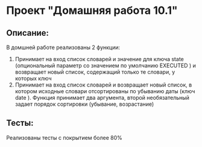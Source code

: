 # Проект "Домашняя работа 10.1"

## Описание:

В домшней работе реализованы 2 функции:
1. Принимает на вход список словарей и значение для ключа 
state
 (опциональный параметр со значением по умолчанию 
EXECUTED
) и возвращает новый список, содержащий только те словари, у которых ключ
2. Принимает на вход список словарей и возвращает новый список, в котором исходные словари отсортированы по убыванию даты (ключ 
date
). Функция принимает два аргумента, второй необязательный задает порядок сортировки (убывание, возрастание)

## Тесты:

Реализованы тесты с покрытием более 80%